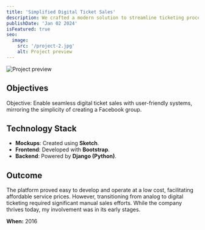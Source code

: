 ```yaml
---
title: 'Simplified Digital Ticket Sales'
description: We crafted a modern solution to streamline ticketing processes, making it easier and more efficient for businesses and events to manage ticket sales.
publishDate: 'Jan 02 2024'
isFeatured: true
seo:
  image:
    src: '/project-2.jpg'
    alt: Project preview
---
```


![Project preview](/project-2.jpg)


## Objectives

Objective: Enable seamless digital ticket sales with user-friendly systems, mirroring the simplicity of creating a Facebook group.

## Technology Stack

- **Mockups**: Created using **Sketch**.
- **Frontend**: Developed with **Bootstrap**.
- **Backend**: Powered by **Django (Python)**.

## Outcome

The platform proved easy to develop and operate at a low cost, facilitating affordable service prices. However, transitioning from analog to digital ticketing required significant manual sales efforts. While the company thrives today, my involvement was in its early stages.

**When:**
2016

